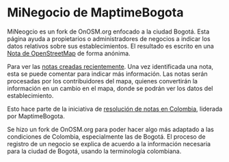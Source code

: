# MiNegocio de MaptimeBogota

MiNeogcio es un fork de OnOSM.org enfocado a la ciudad Bogotá.
Esta página ayuda a propietarios o administradores de negocios a indicar los datos relativos sobre sus establecimientos.
El resultado es escrito en una [Nota de OpenStreetMap](https://wiki.openstreetmap.org/wiki/ES:Notas) de forma anónima.

Para ver las [notas creadas recientemente](https://ent8r.github.io/NotesReview/?view=map&map=11%2F4.6552%2F-74.1111&query=MaptimeBogota&status=open).
Una vez identificada una nota, esta se puede comentar para indicar más información.
Las notas serán procesadas por los contribuidores del mapa, quienes convertirán la información en un cambio en el mapa, donde se podrán ver los datos del establecimiento.

Esto hace parte de la iniciativa de [resolución de notas en Colombia](https://wiki.openstreetmap.org/wiki/ES:Colombia/Resoluci%C3%B3n_de_notas), liderada por MaptimeBogota.

Se hizo un fork de OnOSM.org para poder hacer algo más adaptado a las condiciones de Colombia, especialmente las de Bogotá.
El proceso de registro de un negocio se explica de acuerdo a la información necesaria para la ciudad de Bogotá, usando la terminología colombiana.
